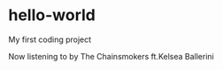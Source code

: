 # hello-world

My first coding project

Now listening to <This feeling> by The Chainsmokers ft.Kelsea Ballerini
